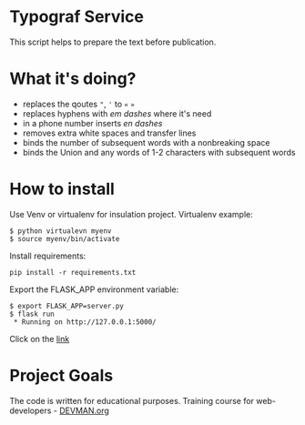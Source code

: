 # Typograf Service

This script helps to prepare the text before publication.

# What it's doing?

- replaces the qoutes `"`, `'` to `«` `»`
- replaces hyphens with *em dashes* where it's need
- in a phone number inserts *en dashes*
- removes extra white spaces and transfer lines
- binds the number of subsequent words with a nonbreaking space
- binds the Union and any words of 1-2 characters with subsequent words

# How to install

Use Venv or virtualenv for insulation project. Virtualenv example:

```
$ python virtualevn myenv
$ source myenv/bin/activate
```

Install requirements:

```
pip install -r requirements.txt
```

Export the FLASK_APP environment variable:

```
$ export FLASK_APP=server.py
$ flask run
 * Running on http://127.0.0.1:5000/
```
Click on the [link](http://127.0.0.1:5000/)

# Project Goals

The code is written for educational purposes. Training course for web-developers - [DEVMAN.org](https://devman.org)
